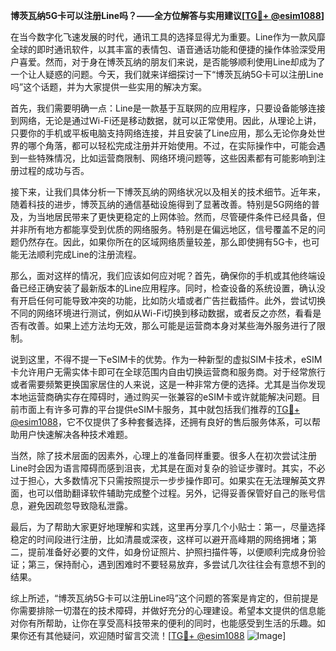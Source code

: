 **博茨瓦纳5G卡可以注册Line吗？——全方位解答与实用建议[[TG💪+ @esim1088](https://t.me/s/esim1088)]**

在当今数字化飞速发展的时代，通讯工具的选择显得尤为重要。Line作为一款风靡全球的即时通讯软件，以其丰富的表情包、语音通话功能和便捷的操作体验深受用户喜爱。然而，对于身在博茨瓦纳的朋友们来说，是否能够顺利使用Line却成为了一个让人疑惑的问题。今天，我们就来详细探讨一下“博茨瓦纳5G卡可以注册Line吗”这个话题，并为大家提供一些实用的解决方案。

首先，我们需要明确一点：Line是一款基于互联网的应用程序，只要设备能够连接到网络，无论是通过Wi-Fi还是移动数据，就可以正常使用。因此，从理论上讲，只要你的手机或平板电脑支持网络连接，并且安装了Line应用，那么无论你身处世界的哪个角落，都可以轻松完成注册并开始使用。不过，在实际操作中，可能会遇到一些特殊情况，比如运营商限制、网络环境问题等，这些因素都有可能影响到注册过程的成功与否。

接下来，让我们具体分析一下博茨瓦纳的网络状况以及相关的技术细节。近年来，随着科技的进步，博茨瓦纳的通信基础设施得到了显著改善。特别是5G网络的普及，为当地居民带来了更快更稳定的上网体验。然而，尽管硬件条件已经具备，但并非所有地方都能享受到优质的网络服务。特别是在偏远地区，信号覆盖不足的问题仍然存在。因此，如果你所在的区域网络质量较差，那么即使拥有5G卡，也可能无法顺利完成Line的注册流程。

那么，面对这样的情况，我们应该如何应对呢？首先，确保你的手机或其他终端设备已经正确安装了最新版本的Line应用程序。同时，检查设备的系统设置，确认没有开启任何可能导致冲突的功能，比如防火墙或者广告拦截插件。此外，尝试切换不同的网络环境进行测试，例如从Wi-Fi切换到移动数据，或者反之亦然，看看是否有改善。如果上述方法均无效，那么可能是运营商本身对某些海外服务进行了限制。

说到这里，不得不提一下eSIM卡的优势。作为一种新型的虚拟SIM卡技术，eSIM卡允许用户无需实体卡即可在全球范围内自由切换运营商和服务商。对于经常旅行或者需要频繁更换国家居住的人来说，这是一种非常方便的选择。尤其是当你发现本地运营商确实存在障碍时，通过购买一张兼容的eSIM卡或许就能解决问题。目前市面上有许多可靠的平台提供eSIM卡服务，其中就包括我们推荐的[TG💪+ @esim1088](https://t.me/s/esim1088)，它不仅提供了多种套餐选择，还拥有良好的售后服务体系，可以帮助用户快速解决各种技术难题。

当然，除了技术层面的因素外，心理上的准备同样重要。很多人在初次尝试注册Line时会因为语言障碍而感到沮丧，尤其是在面对复杂的验证步骤时。其实，不必过于担心，大多数情况下只需按照提示一步步操作即可。如果实在无法理解英文界面，也可以借助翻译软件辅助完成整个过程。另外，记得妥善保管好自己的账号信息，避免因疏忽导致隐私泄露。

最后，为了帮助大家更好地理解和实践，这里再分享几个小贴士：第一，尽量选择稳定的时间段进行注册，比如清晨或深夜，这样可以避开高峰期的网络拥堵；第二，提前准备好必要的文件，如身份证照片、护照扫描件等，以便顺利完成身份验证；第三，保持耐心，遇到困难时不要轻易放弃，多尝试几次往往会有意想不到的结果。

综上所述，“博茨瓦纳5G卡可以注册Line吗”这个问题的答案是肯定的，但前提是你需要排除一切潜在的技术障碍，并做好充分的心理建设。希望本文提供的信息能对你有所帮助，让你在享受高科技带来的便利的同时，也能感受到生活的乐趣。如果你还有其他疑问，欢迎随时留言交流！[[TG💪+ @esim1088](https://t.me/s/esim1088) ![Image](https://i.postimg.cc/4NQfJmqS/Snipaste-2025-05-13-00-14-12.png)]